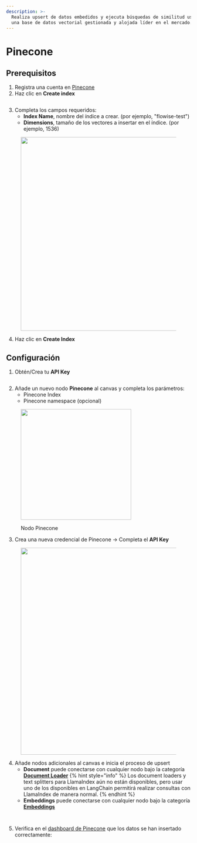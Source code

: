 ```yaml
---
description: >-
  Realiza upsert de datos embedidos y ejecuta búsquedas de similitud usando Pinecone,
  una base de datos vectorial gestionada y alojada líder en el mercado.
---
```


# Pinecone

## Prerequisitos

1. Registra una cuenta en [Pinecone](https://app.pinecone.io/)
2. Haz clic en **Create index**

<figure><img src="../../../.gitbook/assets/pinecone_1.png" alt=""><figcaption></figcaption></figure>

3. Completa los campos requeridos:
   - **Index Name**, nombre del índice a crear. (por ejemplo, "flowise-test")
   - **Dimensions**, tamaño de los vectores a insertar en el índice. (por ejemplo, 1536)

<figure><img src="../../../.gitbook/assets/pinecone_2.png" alt="" width="527"><figcaption></figcaption></figure>

4. Haz clic en **Create Index**

## Configuración

1.  Obtén/Crea tu **API Key**

<figure><img src="../../../.gitbook/assets/pinecone_3.png" alt=""><figcaption></figcaption></figure>

2.  Añade un nuevo nodo **Pinecone** al canvas y completa los parámetros:
    - Pinecone Index
    - Pinecone namespace (opcional)

<figure><img src="../../../.gitbook/assets/pinecone_llamaindex.png" alt="" width="301"><figcaption><p>Nodo Pinecone</p></figcaption></figure>

3. Crea una nueva credencial de Pinecone -> Completa el **API Key**

<figure><img src="../../../.gitbook/assets/pinecone_5.png" alt="" width="563"><figcaption></figcaption></figure>

4. Añade nodos adicionales al canvas e inicia el proceso de upsert
   - **Document** puede conectarse con cualquier nodo bajo la categoría [**Document Loader**](../../langchain/document-loaders/)
     {% hint style="info" %}
     Los document loaders y text splitters para LlamaIndex aún no están disponibles, pero usar uno de los disponibles en LangChain permitirá realizar consultas con LlamaIndex de manera normal.
     {% endhint %}
   - **Embeddings** puede conectarse con cualquier nodo bajo la categoría [**Embeddings**](../embeddings/)

<figure><img src="../../../.gitbook/assets/pinecone_llama_chatflow.png" alt=""><figcaption></figcaption></figure>

<figure><img src="../../../.gitbook/assets/pinecone_llama_upsert.png" alt=""><figcaption></figcaption></figure>

5. Verifica en el [dashboard de Pinecone](https://app.pinecone.io) que los datos se han insertado correctamente:

<figure><img src="../../../.gitbook/assets/pinecone_8.png" alt=""><figcaption></figcaption></figure>
